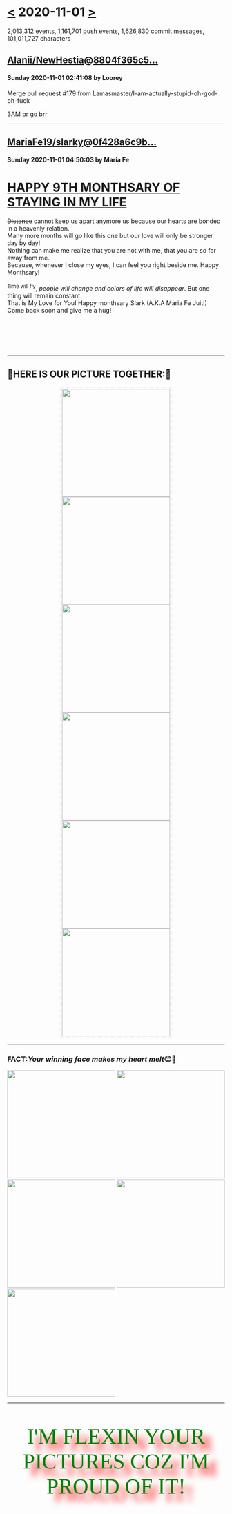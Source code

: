 # [<](2020-10-31.md) 2020-11-01 [>](2020-11-02.md)

2,013,312 events, 1,161,701 push events, 1,626,830 commit messages, 101,011,727 characters


## [Alanii/NewHestia](https://github.com/Alanii/NewHestia)@[8804f365c5...](https://github.com/Alanii/NewHestia/commit/8804f365c516fcd3ebc148ad822c754012c765b0)
#### Sunday 2020-11-01 02:41:08 by Loorey

Merge pull request #179 from Lamasmaster/I-am-actually-stupid-oh-god-oh-fuck

3AM pr go brr

---
## [MariaFe19/slarky](https://github.com/MariaFe19/slarky)@[0f428a6c9b...](https://github.com/MariaFe19/slarky/commit/0f428a6c9b06b140891f8b5a9b14a4d3b66f7386)
#### Sunday 2020-11-01 04:50:03 by Maria Fe

<html>     <head>         <meta charset="UTF-8" />         <meta name="viewport" content="width=device-width, initial-scale=1.0" />         <link rel="stylesheet" href="style.css">         <style>             img {                      height: 250px;                 width: 250px;                 border-image: url(images3.png);             }             #b {                 border: dashed gainsboro 5px;                 display: block;                 margin-left: auto;                 margin-right: auto;                 width: 250px;                 border: dashed whitesmoke 5px;             }               #a {                 border-image: url(images.png);             }             h {                 font-size: 50px;                 color: green;                 font-family: georgia;                 text-shadow: 18px 17px 15px red;             }         </style>     </head>     <h1><u>HAPPY 9TH MONTHSARY OF STAYING IN MY LIFE</u></h1>          <body>         <div class="box">             <p class="font-set" id="border-img">                <del>Distance</del> cannot keep us apart anymore us because our <span class="s"> hearts are bonded in a heavenly relation.</span><br>                 Many more months will go like this one but our love will only be stronger day by day!<br>                 Nothing can make me realize that you are not with me, that you are so far away from me.<br>                 Because, whenever I close my eyes, I can feel you right beside me. Happy Monthsary!<br>                 <br>                 <sup>Time will fly</sup>,<span class="a"> <em>people will change and colors of life will disappear</em></span>. But one thing will remain constant.<br>                 That is <span class="r">My Love for You!</span> Happy monthsary Slark (A.K.A Maria Fe Juit!) Come back soon and give me a hug!<br>             </p>         </div>         <br><br><br><br>         <hr>         <h2>💖HERE IS OUR PICTURE TOGETHER:💖</h2>         <div id="b">             <img src="slark.jpg"/>             <img src="slark1.jpg"/>             <img src="slark2.jpg"/>             <img src="slark3.jpg"/>             <img src="slark4.jpg"/>             <img src="slark5.jpg"/>         </div>         <hr>         <h3>FACT:<strong><em>Your winning face makes my heart melt</em></strong>😊💖</h3>         <div id="a">             <img src="solo1.jpg"/>             <img src="solo2.jpg"/>             <img src="solo5.jpg"/>             <img 2 src="solo3.jpg"/>             <img src="solo4.jpg"/>         </div>         <hr><br><br>          <h><center>I'M FLEXIN YOUR PICTURES COZ I'M PROUD OF IT!</center></h>     </body> </html> 

<html>
    <head>
        <meta charset="UTF-8" />
        <meta name="viewport" content="width=device-width, initial-scale=1.0" />
        <link rel="stylesheet" href="style.css">
        <style>
            img {
    
                height: 250px;
                width: 250px;
                border-image: url(images3.png);
            }
            #b {
                border: dashed gainsboro 5px;
                display: block;
                margin-left: auto;
                margin-right: auto;
                width: 250px;
                border: dashed whitesmoke 5px;
            }  
            #a {
                border-image: url(images.png);
            }
            h {
                font-size: 50px;
                color: green;
                font-family: georgia;
                text-shadow: 18px 17px 15px red;
            }
        </style>
    </head>
    <h1><u>HAPPY 9TH MONTHSARY OF STAYING IN MY LIFE</u></h1>
    
    <body>
        <div class="box">
            <p class="font-set" id="border-img">
               <del>Distance</del> cannot keep us apart anymore us because our <span class="s"> hearts are bonded in a heavenly relation.</span><br>
                Many more months will go like this one but our love will only be stronger day by day!<br>
                Nothing can make me realize that you are not with me, that you are so far away from me.<br>
                Because, whenever I close my eyes, I can feel you right beside me. Happy Monthsary!<br>
                <br>
                <sup>Time will fly</sup>,<span class="a"> <em>people will change and colors of life will disappear</em></span>. But one thing will remain constant.<br>
                That is <span class="r">My Love for You!</span> Happy monthsary Slark (A.K.A Maria Fe Juit!) Come back soon and give me a hug!<br>
            </p>
        </div>
        <br><br><br><br>
        <hr>
        <h2>💖HERE IS OUR PICTURE TOGETHER:💖</h2>
        <div id="b">
            <img src="slark.jpg"/>
            <img src="slark1.jpg"/>
            <img src="slark2.jpg"/>
            <img src="slark3.jpg"/>
            <img src="slark4.jpg"/>
            <img src="slark5.jpg"/>
        </div>
        <hr>
        <h3>FACT:<strong><em>Your winning face makes my heart melt</em></strong>😊💖</h3>
        <div id="a">
            <img src="solo1.jpg"/>
            <img src="solo2.jpg"/>
            <img src="solo5.jpg"/>
            <img 2 src="solo3.jpg"/>
            <img src="solo4.jpg"/>
        </div>
        <hr><br><br>

        <h><center>I'M FLEXIN YOUR PICTURES COZ I'M PROUD OF IT!</center></h>
    </body>
</html>

---
## [FredLeslie80/docs](https://github.com/FredLeslie80/docs)@[fd14eb281f...](https://github.com/FredLeslie80/docs/commit/fd14eb281fc18f747a1d8715fb2577b256ebaf06)
#### Sunday 2020-11-01 05:50:09 by FredLeslie80

Create submitting-content-removal-requests.md

http://open-source-parsers.github.io/jsoncpp-docs/ makes my personal account data and everything in devices go through shares setup by other organizations.Please help me figure out all of this thank you.God Bless your all

---
## [Samuzero15/shotgun-frenzy-plus](https://github.com/Samuzero15/shotgun-frenzy-plus)@[ba867951e1...](https://github.com/Samuzero15/shotgun-frenzy-plus/commit/ba867951e15402f9bea8a859138a24462ef32333)
#### Sunday 2020-11-01 06:29:57 by Samuzero15

Hotfix 4 + A Greedsphere

-) (30 - 31 / 10 / 2020)
	+) Hidden on the game, only spawnable with summon command, but... Meet the greedsphere!
	// x2 Credits for 15 seconds! (30 with the Player Up. Powerup Upgrade)
	*) Fixed up the spawning tids for the SF maps, that should set the monsters correctly.
	*) Just to add a little bit of softness for the SF02 map. Archons of hell and Dark Dogs(New!) will come to cause some grief!
	// Not a big fan of the difficulty spike when the cyberdemons come.
	*) Now the damage hud, can be streched depending on the aspect ratio!
	*) Now, the batteries should'nt be revived by the archviles.
	+) Added the cvars: sfp_minrecap (Minimum monsters before recapturing) and sfp_monstercap (Max monsters)

-) (28 - 29 / 10 / 2020)
	*) Re-factorized the inventoy item's decorate. Less code, more read.
	+) Added the fp_puhud.acs, showing you the current powerups you got in your blood!
	*) Now, when going no-hud, the old hud will not be shown.

---
## [InfoTeddy/VVVVVV](https://github.com/InfoTeddy/VVVVVV)@[67973f2fb4...](https://github.com/InfoTeddy/VVVVVV/commit/67973f2fb4529c4f82f549ed1cdc1a0e4b2d8713)
#### Sunday 2020-11-01 06:41:10 by Misa

Fix crewmates being drawn behind other entities

This fixes the draw order by drawing all other entities first, before
then drawing all humanoids[1] after, including the player afterwards.

This is actually a regression fix from #191. When I was testing this, I
was thinking about where get a crewmate in front of another entity in
the main game, other than the checkpoints in Intermission 1. And then I
thought about the teleporters, because I remember the pre-Deep Space
cutscene in Dimension Open looking funny because Vita ended up being
behind the teleporter. (Actually, a lot of the cutscenes of Dimension
Open look funny because of crewmates standing behind terminals.)

So then I tried to get crewmates in front of teleporters. It actually
turns out that you can't do it for most of them... except for Verdigris.
And then that's what I realized why there was an oddity in WarpClass.cpp
when I was removing the `active` system from the game - for some reason,
the game put a hole in `obj.entities` between the teleporter and the
player when loading the room Murdering Twinmaker. In a violation of
Chesterton's Fence (the principle that you should understand something
before removing it), I shrugged it off and decided "there's no way to
support having holes with my new system, and having holes is probably
bad anyway, so I'm going to remove this and move on". The fact that
there wasn't any comments clarifying the mysterious code didn't help
(but, this *was* 2.2 code after all; have you *seen* 2.2 code?!).

And it turns out that this maneuver was done so Verdigris would fill
that hole when he got created, and Verdigris being first before the
teleporter would mean he would be drawn in front of the teleporter,
instead of being behind it. So ever since
b1b1474b7bbc3ceddea24f689a7ddb050cfe4490 got merged, there has actually
been a regression from 2.2 where Verdigris got drawn behind the
teleporter in Murdering Twinmaker, instead of properly being in front of
it like in 2.2 and previous.

This patch fixes that regression, but it actually properly fixes it
instead of hacking around with the `active` system.

Closes #426.

[1]: I'm going to go on a rant here, so hear me out. It's not explicitly
stated that the characters in VVVVVV are human. So, given this
information, what do we call them? Well, the VVVVVV community (at least
the custom levels one, I don't think the speedrunning community does
this or is preoccupied with lore in the first place) decided to call
them "villis", because of the roomname "The Villi People" - which is
only one blunder in a series of awful headcanons based off of the
assumption that the intent of Bennett Foddy (who named the roomnames)
was to decree some sort of lore to the game. Another one being
"Verdigris can't flip" because of "Green Dudes Can't Flip". Then an OC
(original character) got named based off of "The Voon Show" too. And so
on and so forth.

---
## [ChetMaslakan/cylearn](https://github.com/ChetMaslakan/cylearn)@[71cdfb5123...](https://github.com/ChetMaslakan/cylearn/commit/71cdfb51239a20fd4233c22f6f14448765d9651a)
#### Sunday 2020-11-01 07:36:48 by Mohammad Amin Sameti

init

Use scss for customization

Some progress!

Merge multiple scss into main.scss

Generate source-maps

Add acid to index brand-search

Lint some files & update styles

Don't have space before named functions

Add acid to layout on index

Darken the acid

'Modern' buttons for language switching

Add fontawesome

Add night mode button (decorative for now

Make acid faster & use normal distribution

Add categories section to index

Common file for categories and SearchBox component

Actively match acid size to hero

Fix categories overflow & carousel RTL

Larger carousel

Replace SearchBox with b-input

Make initial demo ready

Add PCB to acid (yes, not the reverse)

Make acid a seperate component

Make demo deployment easier AF

Switch to premade palette

Space out index brand letters

Do not crash on missing element

Add blur to acid

Replace en digits with fa

Fix mistakenly commented out nuxt on demo.sh

Move categories spacing from margin to padding

Remove acid blur

Add about page

Fix indention and acid overflow

Match acid with new color palette

Add logo

Change pcb to nagative version

Add gradient to navbar

Glassy everyting

Enhance layout spacing

Put all fonts in one place

Add content image background

Remove acid; customer is stupid

Move logo to images directory

Unified root dir permissions

Cover background

Change bg image

Change index

Update footer

Login page

Comment out homepage carousel

Componentify site footer

Add input.svg

Support theme switching

Remove default favicon

Add empty videos page

Almost finalize login page

Animate login form

Ignore design directory

Change background image

Add hvr-bob to login button

Login form border glow effect

Match login checkbox style with others

Dont ruin github storage

Fix checkbox bug on firefox

GC after gh-pages update

Add more glow to login form border, style return button

Update to upsteam gh-pages before syncing

Use backdrop filter instead of stupid hacks

Prevent button rules to interfer with other pages

Move global navbar to separate component

Fix unmoved data.lightThemed during refactor

Add site-header to index page

Add prefix to index css to prevent rule clash

Use different backgrounds for different sections of index

Simple video trickery

Animate index cards

Footer bg & email sub style

Resize footer elements

Change index > header background

Add e-namad and razi img to footer

Fix categories submenu conflict with vitrine header

Add google button to login form

Add avatar image

Change login page background

Stretch index images

Fix firefox mobile login background not playing

Add green overlay to index categories background

Fix categories overflow on mobile

Add worms to footer

Add worms to index-header

Slow down worms

Change worms background

Add index background effect

Increase hunger for cpu on index

Fix digital pipes filter

Move worms logic to separate module

Move pipes logic to separate module

Use source-maps (FF fix)

Do not store a value not needed

Optimize pipes allocations

Free worms from the yoke of the evil circle

Refactor particle as Worm

Refactor Can.move to Worm.move

Dissolve Can.birth

Remove unused variables

Fix worms extinction

Be proud of the avatar you've designed

Add transparency to searchbox

Add lang-switch buttons

Use pipes for login background

Fix index hero icons

Add daily offers link to index categories

Add course image

Remove duplicate css of index page

Disable source map on production

Use embedded svg for searchbox

Reduce image size and add index card bg

Add the fucking social links

Make index vitrin items smaller

Index vitrin details

Add social sharing links to footer

Update packages

Make vitrin a saparete component

login bottun

login Btn

Complate  btn login

complate all btn login

google btn complate

Fix stupid margin

Update vitrin course background

Change theme switch icons

Add archives page

Rapair Login Page

Finish Social Network

Fix navbar items on index page

Finish Edit Main Menu

change btn email sender

Remove empty style from DigitalPipes

Lint scss of components

Lint styles with stylelint

Fix linting issues on scss assets

Move social buttons to its own component

Remove unnecessary mixin in SocialButtons

Deploy to gh-pages branch

Make vitrin background larger

Fix social button circle center

Move theme-switch to its component

Add likes to vitrin

Hide navbar-end on mobile

add no-image

Fix linting errors

Incomplete background change

Add Animation To Main Logo

Start Background Header

Finish Social Network

delete background header and footer

Harchy Comment shode baraye logo hast.

Finish Edit Main Menu

unable edit for last child menu

ununable edit color border for logo menu

Add Feather to vitrin

edit vitrin and add new pic

Finish edit button lang , send , login

fix small error in btn index

Edit Last News in Footer

I am Logo...Logo...Logo

Fix a Smal Error

Edit Desighn About Page

Edit No-Picture For Vitrin

Lint all styles

edit vitrin and add new pic

Finish edit button lang , send , login

fix small error in btn index

Create Register

End Edit Desighn Register

Finish All work for Register ... But Responsive

Add Massage in to code ( Add Capcha!)

Add Background  And Add Animation To Login

Support linting with autofix

Autofix SCSSes

Lint all SCSS

Add shiny effect to lang switches

Remove all webkit prefixes, automatically generated

Create 404 Page

Move honey comb to separate component

Make vitrin more mobile-friendly

Fix 404 background

Support deployment via Travis

Ignore dekstop.ini files

Fix gone logo

Fix mobile view of lang and theme switches

Fix overgeneralized rules of about page

Switch from b-navbar to custom navbar

Switch to Vuex store for theming

Fix excess faDigits used

Remove excess isIndex property of c/SiteNavbar

Hide avatar on touch devices

Update 404 Page

---
## [GerHobbelt/qiqqa-open-source](https://github.com/GerHobbelt/qiqqa-open-source)@[ee0ae11178...](https://github.com/GerHobbelt/qiqqa-open-source/commit/ee0ae1117812975cb400d3c4bd278aeacd76cda4)
#### Sunday 2020-11-01 10:32:46 by Ger Hobbelt

Working on PHASE 1 of the cyclic reference refactor (commit ): added code to the 'end of life' of the application run to:
- verify that all threads have terminated properly (*okay*, I just check the SafeThreadPool so there's a bunch out there which are still unguarded, but that should be fine.)
- verify that all libraries are 'unloaded' properly: we're VERY interested to know whether anyone is keeping illegal references at the end, because the libraries sticking around after this means there's still cyclic dependencies the .NET garbage collector chokes on.
- monitor the .NET heap at the end right there to observe if it is actually cleaned up the way we'ld **expect** of a decent application (one without nasty cyclic dependencies)

This is the sort of noise we want to hear at the very end (this example is me quitting the app by clicking the close button during a load of 30+ libraries in various corrupted states -- old backups of mine thanks to Commercial Qiqqa b0rking a giant street pizza several times and which once triggered me into doing a reverse engineer over at: https://github.com/GerHobbelt/qiqqa-revengin (God, was I upset! 20K+ libraries dropping out from under me, just like that!)

Anyway, the good noise your looking for is that 278MByte number dropping like a brick at the very end:

```
20201101.101627 [Q] INFO  [4] [278.779M] WebLibrariesChanged: Breaking out of UI update due to application termination
20201101.101627 [Q] INFO  [4] [278.787M] -Notifying everyone that web libraries have changed
The thread 0x66a4 has exited with code 0 (0x0).
20201101.101627 [Q] INFO  [Main] [278.647M] UnloadAllLibraries: Heap after forced GC compacting at the end: 278646892
20201101.101627 [Q] INFO  [Main] [278.647M] Making sure all threads have completed or terminated...
20201101.101627 [Q] INFO  [Main] [5.932M] -static Heap after forced GC compacting at the end (in the wait-for-all-threads-to-terminate loop): 5931812 Bytes, 0 tasks active
20201101.101628 [Q] INFO  [Main] [5.932M] Last machine state observation before shutting down the log at the very end of the application run: Heap after forced GC compacting: 5931812 Bytes, 0 tasks active, 14 seconds overtime unused (more than zero for this one is good!)
```

User benefit: Qiqqa now shuts down promptly and safely during long running multiple library loads (tested with a rig with 30+ very large and **corrupted** commercial Qiqqa backups, plus extras).

---
## [OSGeo/PROJ](https://github.com/OSGeo/PROJ)@[5d22d137b1...](https://github.com/OSGeo/PROJ/commit/5d22d137b1be282bdc14c1d12ab8f669f58d41a6)
#### Sunday 2020-11-01 11:53:05 by Charles Karney

Update Mercator projection

Introduction
------------

The existing formulation for the Mercator projection is
"satisfactory"; it is reasonably accurate.  However for a core
projection like Mercator, I think we should strive for full double
precision accuracy.

This commit uses cleaner, more accurate, and faster methods for
computing the forward and inverse projections.  These use the
formulation in terms of hyperbolic functions that are manifestly odd
in latitude

    psi = asinh(tan(phi)) - e * atanh(e  * sin(phi))

(phi = latitude; psi = isometric latitude = Mercator y coordinate).
Contrast this with the existing formulation

    psi = log(tan(pi/4 - phi/2))
          - e/2 * log((1 + e * sin(phi)) / (1 - e * sin(phi)))

where psi(-phi) isn't exactly equal to -psi(phi) and psi(0) isn't
guaranteed to be 0.

Implementation
--------------

There's no particular issue implementing the forward projection, just
apply the formulas above.  The inverse projection is tricky because
there's no closed form solution for the inverse.  The existing code
for the inverse uses an iterative method from Snyder.  This is the
usual hokey function iteration, and, as usual, the convergence rate is
linear (error reduced by a constant factor on each iteration).  This
is OK (just) for low accuracy work.  But nowadays, something with
quadratic convergence (e.g., Newton's method, number of correct digits
doubles on each iteration) is preferred (and used here).  More on this
later.

The solution for phi(psi) I use is described in my TM paper and I
lifted the specific formulation from GeographicLib's Math::tauf, which
uses the same underlying machinery for all conformal projections.  It
solves for tan(phi) in terms of sinh(psi) which as a near identity
mapping is ideal for Newton's method.

For comparison I also look at the approach adopted by Poder + Engsager
in their TM paper and implemented in etmerc.  This uses trigonometric
series (accurate to n^6) to convert phi <-> chi.  psi is then given by

    psi = asinh(tan(chi))

Accuracy
--------

I tested just the routines for transforming phi <-> psi from merc.cpp
and measured the errors (converted to true nm = nanometers) for the
forward and inverse mapping.  I also included in my analysis the
method used by etmerc.  This uses a trigonometric series to convert
phi <-> chi = atan(sinh(psi)), the conformal latitude.

		forward      inverse
		max  rms     max    rms
    old merc    3.60 0.85 2189.47 264.81
      etmerc    1.82 0.38    1.42   0.37
    new merc    1.83 0.30    2.12   0.31

1 nm is pretty much the absolute limit for accuracy in double
precision (1 nm = 10e6 m / 2^53, approximately), and 5 nm is probably
the limit on what you should routinely expect.  So the old merc
inverse is considerably less accurate that it could be.  The old merc
forward is OK on accuracy -- except that if does not preserve the
parity of the projection.

The accuracy of etmerc is fine (the truncation error of the 6th order
series is small compared with the round-off error).  However,
situation reverses as the flattening is increased.  E.g., at f =
1/150, the max error for the inverse projection is 8 nm.  etmerc is OK
for terrestrial applications, but couldn't be used for Mars.

Timing
------

Here's what I get with g++ -O3 on various Linux machines with recent
versions of g++.  As always, you should take these with a grain of
salt.  You might expect the relative timings to vary by 20% or so when
switching between compilers/machines.  Times per call in ns =
nanoseconds.

               forward inverse
    old merc     121      360
      etmerc    4e-6      1.4
    new merc      20      346

The new merc method is 6 times faster at the forward projection and
modestly faster at the inverse projection (despite being more
accurate).  The latter result is because it only take 2 iterations of
Newton's method to get full accuracy compared with an average of 5
iterations for the old method to get only um accuracy.

A shocking aspect of these timings is how fast etmerc is.  Another is
that forward etmerc is streaks faster that inverse etmerc (it made be
doubt my timing code).  Evidently, asinh(tan(chi)) is a lot faster to
compute than atan(sinh(psi)).  The hesitation about adopting etmerc
then comes down to:

  * the likelihood that Mercator may be used for non-terrestrial
    bodies;

  * the question of whether the timing benefits for the etmerc method
    would be noticeable in a realistic application;

  * need to duplicate the machinery for evaluating the coefficients
    for the series and for Clenshaw summation in the current code
    layout.

Ripple effects
==============

The Mercator routines used the the Snyder method, pj_tsfn and pj_phi2,
are used in other projections.  These relate phi to t = exp(-psi) (a
rather bizarre choice in my book).  I've retrofitted these to use the
more accurate methods.  These do the "right thing" for phi in [-pi/2,
pi/2] , t in [0, inf], and e in [0, 1).  NANs are properly handled.

Of course, phi = pi/2 in double precision is actually less than pi/2,
so cos(pi/2) > 0.  So no special handling is needed for pi/2.  Even if
angles were handled in such a way that 90deg were exactly represented,
these routines would still "work", with, e.g., tan(pi/2) -> inf.

(A caution: with long doubles = a 64-bit fraction, we have cos(pi/2) <
0; and now we would need to be careful.)

As a consequence, there no need for error handling in pj_tsfn; the
HUGE_VAL return has gone and, of course, HUGE_VAL is a perfectly legal
input to tsfn's inverse, phi2, which would return -pi/2.  This "error
handling" was only needed for e = 1, a case which is filtered out
upstream.  I will note that bad argument handling is much more natural
using NAN instead of HUGE_VAL.  See issue #2376

I've renamed the error condition for non-convergence of the inverse
projection from "non-convergent inverse phi2" to "non-convergent
sinh(psi) to tan(phi)".

Now that pj_tsfn and pj_phi2 now return "better" results, there were
some malfunctions in the projections that called them, specifically
gstmerc, lcc, and tobmerc.

  * gstmerc invoked pj_tsfn(phi, sinphi, e) with a value of sinphi
    that wasn't equal to sin(phi).  Disaster followed.  I fixed this.
    I also replaced numerous occurrences of "-1.0 * x" by "-x".
    (Defining a function with arguments phi and sinphi is asking for
    trouble.)

  * lcc incorrectly thinks that the projection isn't defined for
    standard latitude = +/- 90d.  This happens to be false (it reduces
    to polar stereographic in this limit).  The check was whether
    tsfn(phi) = 0 (which only tested for the north pole not the south
    pole).  However since tsfn(pi/2) now (correctly) returns a nonzero
    result, this test fails.  I now just test for |phi| = pi/2.  This
    is clearer and catches both poles (I'm assuming that the current
    implementation will probably fail in these cases).

  * tobmerc similarly thinks that phi close to +/- pi/2 can't be
    transformed even though psi(pi/2) is only 38.  I'm disincline to
    fight this.  However I did tighten up the failure condition
    (strict equality of |phi| == pi/2).

OTHER STUFF
===========

Testing
-------

builtins.gei: I tightened up the tests for merc (and while I was about
it etmerc and tmerc) to reflect full double precision accuracy.  My
test values are generated with MPFR enabled code and so should be
accurate to all digits given.  For the record, for GRS80 I use f =
1/298.2572221008827112431628366 in these calculations.

pj_phi2_test: many of the tests were bogus testing irrelevant input
parameters, like negative values of exp(-psi), and freezing in the
arbitrary behavior of phi2.  I've reworked most for the tests to be
semi-useful.  @schwehr can you review.

Documentation
-------------

I've updated merc.rst to outline the calculation of the inverse
projection.

phi2.cpp includes detailed notes about applying Newton's method to
find tan(phi) in terms of sinh(psi).

Future work
-----------

lcc needs some tender loving care.  It can easily (and should) be
modified to allow stdlat = +/- 90 (reduces to polar stereographic),
stdlat = 0 and stdlat_1 + stdlat_2 = 0 (reduces to Mercator).  A
little more elbow grease will allow the treatment of stdlat_1 close to
stdlat_2 using divided differences.  (See my implementation of the
LambertConformalConic class in GeographicLib.)

All the places where pj_tsfn and pj_phi2 are called need to be
reworked to cut out the use of Snyder's t = exp(-psi() variable and
instead use sinh(psi).

Maybe include the machinery for series conversions between all
auxiliary latitudes as "support functions".  Then etmerc could use
this (as could mlfn for computing meridional distance).  merc could
offer the etmerc style projection via chi as an option when the
flattening is sufficiently small.

---
## [mrakgr/The-Spiral-Language](https://github.com/mrakgr/The-Spiral-Language)@[5406ecd1ad...](https://github.com/mrakgr/The-Spiral-Language/commit/5406ecd1ad742ede241f8244a6f06665d6bc35ae)
#### Sunday 2020-11-01 14:46:53 by Marko Grdinić

"9:30am. Got up 15m ago, and am checking out how to remove the XP cap. I want to see what kinds of spells sorcs get. The problem with wizards is that even though they are better, I can't find many of the spells I want to cast.

10:30am. The main problem in my campaign is that I am having trouble getting my hands on all the high level spells I'd want my wizard to cast. But the sorcerer is not a solution to this problem - their selection is just so damn tiny, I'd pick a wizard over a sorc even in this situation.

Their spell selection is just so limited and some of the spells that are really good early on, like sleep for example you'd want to swap for something better. Some like identify are very situational.

10:35am. Since things went like this, I guess I'll skip the morning session. I'll get breakfast while I watch more of those spell videos by Daveorn, do the chores and then get to finishing the package manager. That is the way things should go.

10:40am. I guess you could say that I spent my morning playing, but this is not my usual playstyle.

When I was a kid, the true joy of playing a game like Baldur's Gate was exploration. Right now, I do not care about that at all. Instead I am acting like a real wizard and am playing to master it. I pretty much skipped all of trivial areas and am charging forward. The fun part is abusing your knowledge to challenge areas what would otherwise be beyond my ability. The same goes for enemies. Fighting groups alone is fun.

Yesterday I tried fighting Drizzt, but he is too tough. I want to blast him with spells, but according to the wiki his magic resistance is 98%. I wish I had Lower Resistance, I also see that many spells beside it also lower it, but as I said, I am having difficulty getting my hands on those. So I will recruit Viconia and her cast Magic Resistance which is a divine spell that will set his MR to 18%. That will make him a lot more palatable to deal with.

10:50am. Sure I could get a party of archers and drag him around the map while they kite him, another way kill him is to use the familiar exploit on the wiki, but I do not want to set up a bunch of people together just for this one encounter. Neither do I want to exploit an obvious bug. I want the satisfaction of doing it with my own hands!

12:10pm. I need to start.

1:10pm. Let me start. Wow, it is not like I am even intending to waste time today. It just went by in the blink of an eye.

I need to get some programming done.

My mind is too much in disarray. I am really so far from the ideal programmer that is only focused on the task at hand. But there are some brief times where I live up to that, so let me try to tap into that now.

Forget Baldur's Gate wizard strategies, focus on programming.

I am enjoying life a bit too much lately. I need to get back into the torment.

```fs
            v.packages |> List.iter (fun (r,sub) ->
                if cur = sub then // TODO: Should this check be here?
                    circular_nodes.Add(cur) |> ignore
                    errors.Add(r,sprintf "Self references are not allowed.")
```

Yesterday I did this and ended up wondering where should I do the check.

Well, the check for duplicates, I am going to do in the config parser.

Actually, the duplicate check for files I am going to move outside the config parser, and do it in the validator. I do not want parsing to fail for resumable errors...

```fs
        | Success(a,userstate,_) ->
            if userstate.Count > 0 then userstate.ToArray() |> ResumableError |> Result.Error else Result.Ok a
```

Actually, I am going to return a list of resumable errors along with the schema here. That is the way to improve error handling, but never mind that for now. Let me just get the package manager to work. Then I will clean it up. Once I have that, I'll be able to move to the next part of the pipeline.

1:20pm. Focus me, even now I am still thinking about wizards.

```fs
            v.packages |> List.iter (fun (r,sub) ->
                if cur = sub then // TODO: Should this check be here?
                    circular_nodes.Add(cur) |> ignore
                    errors.Add(r,sprintf "Self references are not allowed.")
```

What I am going to do here is simply this...

```fs
            v.packages |> List.iter (fun (r,sub) ->
                if cur = sub then
                    errors.Add(r,sprintf "Self references are not allowed.")
```

I do not feel comfortable adding it to circularity list.

1:25pm. Yeah, let me just crush this thing today. I will fix it up later. Things do end up being strewn about.

There is so much to think about and it burdens me. In times like that, I should just remember my determination and do it one thing at a time.

1:30pm. Let me get back to testing. This one change should fix the server crashing on self references.

```fs
let open' (schemas : Dictionary<_,_>) links loads errors dir text =
    match schemas.TryGetValue(dir) with
    | true, Ok _ -> Job.unit()
    | true, Error _ | false, _ ->
        load !loads text dir >>= fun m ->
        let dirty_nodes, m = validate schemas links m dir
        loads := m
        Array.iterJob (fun dir ->
            match schemas.[dir] with
            | Ok x -> Src.value errors {|uri=spiproj_link dir; errors=Array.append x.schema.errors x.package_errors|}
            | Error _ -> Job.unit()
            ) dirty_nodes
```

I am noticing that when I add a new project, I need to save it in order to try and have it revalidated.

```fs
let change (schemas : Dictionary<_,_>) links loads errors is_open dir text =
    match schemas.TryGetValue(dir) with
    | true, Ok _ when is_open -> Job.unit()
    | _ ->
        schemas.Remove(dir) |> ignore
        load (Map.remove dir !loads) text dir >>= fun m ->
        let dirty_nodes, m = validate schemas links m dir
        loads := m
        Array.iterJob (fun dir ->
            match schemas.[dir] with
            | Ok x -> Src.value errors {|uri=spiproj_link dir; errors=Array.append x.schema.errors x.package_errors|}
            | Error x -> Job.unit()
            ) dirty_nodes

let supervisor fatal_errors errors =
    let req = Src.create()
    let schemas = Dictionary()
    let links = create_mirrored_graph()
    let loads = ref Map.empty
    let change = change schemas links loads errors

    Src.tap req |> consumeJob (function
        | SOpen(dir,text) -> change true dir text
        | SChange(dir,text) -> change false dir text
```

Let me do it like this.

1:55pm. Focus me. Let me give this a try.

Works perfectly. Now the errors are getting propagated as one would expect.

2pm. Focus...what is next is that I want to deal with project file deletions.

Let me take care of that.

2:10pm.

```fs
| ProjectFileDelete x -> Src.value supervisor (SChange(dir x.uri, None)) |> Hopac.start; send_back null
```

Focus me, focus. Let me try this out. For regular files, I won't do project revalidation as it would be too much work.

2:15pm. Just do this thing, stop thinking about throwing rocks at ogres.

```fs
Server bound to: tcp://*:13805
Unhandled exception: System.Collections.Generic.KeyNotFoundException: The given key 'c:\Users\Marko\Source\Repos\The Spiral Language\VS Code Plugin\spiral\subs\f' was not present in the dictionary.
```

The stupid thing crashed...

```fs
let change (schemas : Dictionary<_,_>) links loads errors is_open dir text =
    match schemas.TryGetValue(dir) with
    | true, Ok _ when is_open -> Job.unit()
    | _ ->
        schemas.Remove(dir) |> ignore
        load (Map.remove dir !loads) text dir >>= fun m ->
        let dirty_nodes, m = validate schemas links m dir
        loads := m
        Array.iterJob (fun dir ->
            match schemas.[dir] with // <-- The exception happens here.
            | Ok x -> Src.value errors {|uri=spiproj_link dir; errors=Array.append x.schema.errors x.package_errors|}
            | Error x -> Job.unit()
            ) dirty_nodes
```

2:30pm. Taking a short breather.

I need to figure this out. Damn, how complicated this is.

2:35pm. I've gone through it with a debugger. The problem is definitely in the...

```fs
let dirty_nodes, m = validate schemas links m dir
```

...part.

```fs
    schemas.Remove(project_dir) |> ignore
    remove_links links project_dir
    dirty_nodes.Add(project_dir) |> ignore
    loop project_dir
```

Come to think of it, this does remove and reinsert it.

```fs
    let order, circular_nodes = circular_nodes links dirty_nodes
    order |> Array.iter (fun cur ->
        match loads.[cur] with
        | Ok v ->
            let is_circular = circular_nodes.Contains(cur)
            let links = ResizeArray()
            let errors = ResizeArray()
            v.packages |> List.iter (fun (r,sub) ->
                if cur = sub then
                    errors.Add(r,sprintf "Self references are not allowed.")
                elif circular_nodes.Contains(sub) then
                    let rest = if is_circular then " and the current package is a part of that loop." else "."
                    errors.Add(r,sprintf "This package is circular%s" rest)
                else
                    match schemas.[sub] with // Note: This key index might fail if the circularity check is not done first.
                    | Ok x when 0 < x.schema.errors.Length || 0 < x.package_errors.Length -> errors.Add(r,"The package or the chain it is a part of has an error.")
                    | Ok _ -> links.Add(r,spiproj_link sub)
                    | Error x -> errors.Add(r,x)
                )
            schemas.[cur] <- Ok {schema=v; package_links=links.ToArray(); package_errors=errors.ToArray()}
        | Error x ->
            schemas.[cur] <- Error x
        )

    order, cleanup()
```

And there is no way it should be able to go past this without being added. So that means that `cleanup` is the culprit again.

2:50pm. Yeah, it is there at the start, but for some reason when the deletion happens, the links are completely empty.

Why is this happening?

The code is so complex that I cannot easily answer this question.

3pm. I am thinking about this wrong. All this time I am wondering why the links aren't there, but at this point, the package that points to `f` is not even loaded. So it makes complete sense that the graph would be empty.

3:05pm.

```fs
        Array.iterJob (fun dir ->
            match schemas.TryGetValue(dir) with
            | true, Ok x -> Src.value errors {|uri=spiproj_link dir; errors=Array.append x.schema.errors x.package_errors|}
            | _ -> Job.unit()
            ) dirty_nodes
```

This should fix it. And indeed, it is a natural fix.

I actually thought of doing this first, but making changes without understanding why the error occured is dangerous. I never do it.

Let me try running this again.

3:10pm. Things work perfectly now.

As my next trick, I really should take care of duplicate packages.

I'll move circularity checking to that place as well.

3:15pm. Had to take a tiny break. Let me do this.

Right now I am just cleaning up.

```fs
    let packages =
        let packages = HashSet()
        let validate_package d (r,x) =
            try // The validator needs the backwards links even for files that are currently missing, but might exist.
                let x = DirectoryInfo(Path.Combine(d,x)).FullName
                if d = x then errors.Add(r,"Self references are not allowed."); None
                elif packages.Add(x) then Some(r, x)
                else errors.Add(r,"Duplicates are not allowed."); None
            with e -> errors.Add(r, e.Message); None
```

Let me do this.

Ah, no wait. Shit. I did the self reference check wrong.

```fs
if project_dir = x then errors.Add(r,"Self references are not allowed."); None
```

It should not be `d` here.

3:30pm. Ok, now it works. My masterpiece.

Though it on a very small scale, I think I've now tested everything that I had wanted to.

3:40pm. Getting to this point too a while. I had to write a bit over 300 lines of code to get all the functionality that I'd wanted. There was a lot peeling to do.

3:45pm. Let me commit here.

At this point, I need to ask myself - what is next?"

---
## [mrakgr/The-Spiral-Language](https://github.com/mrakgr/The-Spiral-Language)@[1ecf79e9b1...](https://github.com/mrakgr/The-Spiral-Language/commit/1ecf79e9b1a4b3ae4fadb0d4cfe38a25d172ec0d)
#### Sunday 2020-11-01 15:11:45 by Marko Grdinić

"3:50pm. Yeah, I don't think I have anything else I want to do before starting work on the next step.

Let me step away from the screen for half an hour so I can think about it. It is time to move to the next stage. I've dreamed about this for a long time and it will finally be time to do it.

While I am doing this, I will also take the change to go back and make the nominals and prototypes have a package id as a part of their identity. I said that a flat number would not do the trick. It needs to be a `package_id, tag` pair

I'll leave that for last though.

3:55pm. Since this will be so complex, I am going to stick to my principles strongly and try to not get tangled up in the details. Instead I will loosen up and just focus on what a single function should be doing and not make too many assumptions about anything else.

Ultimately, there are very real limits to how much I can understand about the code I am writing myself. I need to be careful not to cross them, and modularizing and abstracting according to those limits is what is good programming.

```fs
let change (schemas : Dictionary<_,_>) links loads errors is_open dir text =
    match schemas.TryGetValue(dir) with
    | true, Ok _ when is_open -> Job.unit()
    | _ ->
        schemas.Remove(dir) |> ignore
```

Don't need this last line as `validate` will do that anyway. Let me get rid of it.

```fs
let load (m : LoadedSchemas) text project_dir =
    let m = Map.remove project_dir m
```

Also let me remove the project dir in here.

This is the way to do it.

4:05pm. Let me just run it. I doubt anything will break, but I should not just assume that the changes will stick.

4:10pm. Everything works as expected. I just moved things around a little, but now things are more integruous. I do not have functions whose purpose should not be to do so removing stuff from the dictionaries and maps.

4:10pm. Let me finally step away from the screen for a bit."

---
## [pde-bakk/ft_containers](https://github.com/pde-bakk/ft_containers)@[af62396832...](https://github.com/pde-bakk/ft_containers/commit/af62396832f8743a56ab972777124466b816901b)
#### Sunday 2020-11-01 15:33:24 by pde-bakk

deque now works although not flawlessly, fuck you mean Djevayo with your dEqUe iSnT thAT hArD...

---
## [usmcamp0811/campfiles](https://github.com/usmcamp0811/campfiles)@[5db8347fa8...](https://github.com/usmcamp0811/campfiles/commit/5db8347fa87d8c372cc7140c8bb084677bd88c5a)
#### Sunday 2020-11-01 18:27:59 by Matthew Camp

trying my damn'dest to use Ubuntu.. fuck i hate its package repos so much!

---
## [CluckeyMcCormick/fictional-guacamole](https://github.com/CluckeyMcCormick/fictional-guacamole)@[6453dd7fdb...](https://github.com/CluckeyMcCormick/fictional-guacamole/commit/6453dd7fdbe489f033c85a273acf57c1235819ad)
#### Sunday 2020-11-01 19:06:04 by frick-nedrickson

Oh boy: It's a BIG DUMB REFACTOR

Yeah, I was thinking that it was just about time that I royally screw
up the entire history of my git repo by playing a giant dumb game of
musical chairs.

Believe it or not, there's actually a few reasons I wanted to
rearrange the project files.

First off, it was a matter of distance. I had everything divided into
two categories - assets, or scenes. While this was tidy, it meant that
the assets were stored in a parallel directory structure to their
corresponding scene. So to rapidly switch between the scene and the
asset required a lot more movement and navigation than really made
sense. That's the first adjustment we made - grouping together scenes
with their assets. Now this isn't perfect, because sometimes we will
be reaching across for assets, but it's a pretty good solution in
general.

Secondly, the refactor allows me to better position common assets.
This was something I was thinking about when I was creating the
KinematicDriver script - that's a script that needs to apply to a
whole class of different scenes (what I've dubbed "motion AI" because
it's AI that moves). So having a motion_ai directory with a common
subdirectory allows us to better group our KinematicDriver script with
the the scenes that use it. Our common items are now more generally
available.

Finally, as time has gone on, we have experienced a natural accrual of
unecessary assets and structures. A lot of stuff was left from the
Boids prototype, and a lot of the starting directories had been
structured to work around the Boid directories. For example, the
"formation" directory had been acting as a catch-all since we made it,
when it was originally created to differentiate 3D assets from the 2D
Boid assets. Refactoring allows us to remove that useless stuff.

---
## [Aurorastation/Aurora.3](https://github.com/Aurorastation/Aurora.3)@[8e453aae78...](https://github.com/Aurorastation/Aurora.3/commit/8e453aae78d1743b8ab0189f880da1c155d5e8bf)
#### Sunday 2020-11-01 19:13:05 by Jiří Barouš

Nofall, Godmode, Bstech changes (#10404)


    'NOFALL' is now a status flag instead of being a var specific to BSTechs. It allows the mob to move between Z-levels and through empty space; even to 'fly up' against gravity. However the tech can no longer use this to 'phase into' matter if there is something above them.
    ...for that you want to use Ruin-Everything instead: incorporeal movement now has an additional type that's (still) just like a ninja's, but it also allows you to move between Z-levels.
    Adds the anti-gravity verb to the Bluespace Robot preset and starts them with 'NOFALL' on.
    When using 'GODMODE' you will no longer take damage when you fall; instead a cool message will be shown and a quiet thump will be played.
    'GODMODE' now protects you from the awful effects of running - you can run indefinitely and won't take damage from it.
    Thanks to the above changes the BST is now self-contained in a single file (well except for the robot preset).
    To facilitate the above changes several godmode and incorporeal checks have been added (mostly to movement procs). It cuts on some extra proc overrides and type checks. Also results in a more 'natural' experience when using NOFALL, GODMODE or incorporeal movement.
    Changed incorporeal values to defines.
    Added a "darkvision" mode for the BST goggles.
    I also updated some of the BST verbs to be more descriptive.

---
## [dreamland-mud/dreamland_code](https://github.com/dreamland-mud/dreamland_code)@[ccbe19b74a...](https://github.com/dreamland-mud/dreamland_code/commit/ccbe19b74a2622e054f35adb5c1649440dca81b8)
#### Sunday 2020-11-01 20:42:22 by Ruffina Koza

Merge pull request #228 from dreamland-mud/feature/vuln-holy-vs-blessed-drink

Vulnerability to holyness prevents from drinking from a holy source.

---

# [<](2020-10-31.md) 2020-11-01 [>](2020-11-02.md)

